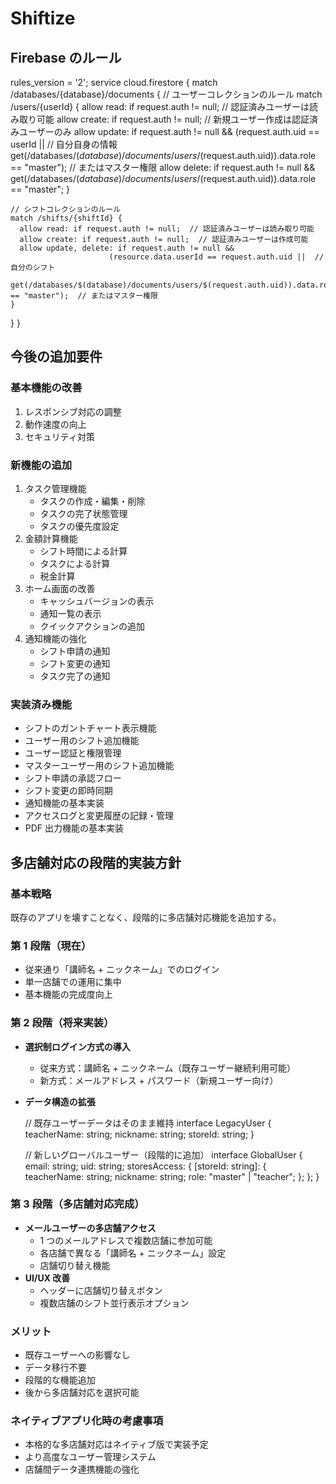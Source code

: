 # Shiftize

## Firebase のルール

rules_version = '2';
service cloud.firestore {
match /databases/{database}/documents {
// ユーザーコレクションのルール
match /users/{userId} {
allow read: if request.auth != null; // 認証済みユーザーは読み取り可能
allow create: if request.auth != null; // 新規ユーザー作成は認証済みユーザーのみ
allow update: if request.auth != null &&
(request.auth.uid == userId || // 自分自身の情報
get(/databases/$(database)/documents/users/$(request.auth.uid)).data.role == "master"); // またはマスター権限
allow delete: if request.auth != null &&
get(/databases/$(database)/documents/users/$(request.auth.uid)).data.role == "master";
}

    // シフトコレクションのルール
    match /shifts/{shiftId} {
      allow read: if request.auth != null;  // 認証済みユーザーは読み取り可能
      allow create: if request.auth != null;  // 認証済みユーザーは作成可能
      allow update, delete: if request.auth != null &&
                          (resource.data.userId == request.auth.uid ||  // 自分のシフト
                           get(/databases/$(database)/documents/users/$(request.auth.uid)).data.role == "master");  // またはマスター権限
    }

}
}

## 今後の追加要件

### 基本機能の改善

1. レスポンシブ対応の調整
2. 動作速度の向上
3. セキュリティ対策

### 新機能の追加

1. タスク管理機能
   - タスクの作成・編集・削除
   - タスクの完了状態管理
   - タスクの優先度設定
2. 金額計算機能
   - シフト時間による計算
   - タスクによる計算
   - 税金計算
3. ホーム画面の改善
   - キャッシュバージョンの表示
   - 通知一覧の表示
   - クイックアクションの追加
4. 通知機能の強化
   - シフト申請の通知
   - シフト変更の通知
   - タスク完了の通知

### 実装済み機能

- シフトのガントチャート表示機能
- ユーザー用のシフト追加機能
- ユーザー認証と権限管理
- マスターユーザー用のシフト追加機能
- シフト申請の承認フロー
- シフト変更の即時同期
- 通知機能の基本実装
- アクセスログと変更履歴の記録・管理
- PDF 出力機能の基本実装

## 多店舗対応の段階的実装方針

### 基本戦略

既存のアプリを壊すことなく、段階的に多店舗対応機能を追加する。

### 第 1 段階（現在）

- 従来通り「講師名 + ニックネーム」でのログイン
- 単一店舗での運用に集中
- 基本機能の完成度向上

### 第 2 段階（将来実装）

- **選択制ログイン方式の導入**
  - 従来方式：講師名 + ニックネーム（既存ユーザー継続利用可能）
  - 新方式：メールアドレス + パスワード（新規ユーザー向け）
- **データ構造の拡張**

  // 既存ユーザーデータはそのまま維持
  interface LegacyUser {
  teacherName: string;
  nickname: string;
  storeId: string;
  }

  // 新しいグローバルユーザー（段階的に追加）
  interface GlobalUser {
  email: string;
  uid: string;
  storesAccess: {
  [storeId: string]: {
  teacherName: string;
  nickname: string;
  role: "master" | "teacher";
  };
  };
  }

### 第 3 段階（多店舗対応完成）

- **メールユーザーの多店舗アクセス**
  - 1 つのメールアドレスで複数店舗に参加可能
  - 各店舗で異なる「講師名 + ニックネーム」設定
  - 店舗切り替え機能
- **UI/UX 改善**
  - ヘッダーに店舗切り替えボタン
  - 複数店舗のシフト並行表示オプション

### メリット

- 既存ユーザーへの影響なし
- データ移行不要
- 段階的な機能追加
- 後から多店舗対応を選択可能

### ネイティブアプリ化時の考慮事項

- 本格的な多店舗対応はネイティブ版で実装予定
- より高度なユーザー管理システム
- 店舗間データ連携機能の強化
